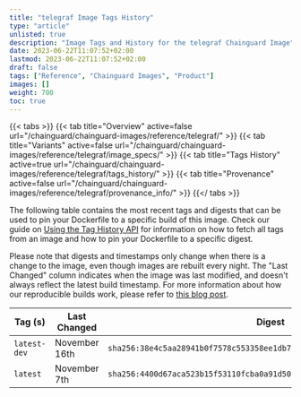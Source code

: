 ```yaml
---
title: "telegraf Image Tags History"
type: "article"
unlisted: true
description: "Image Tags and History for the telegraf Chainguard Image"
date: 2023-06-22T11:07:52+02:00
lastmod: 2023-06-22T11:07:52+02:00
draft: false
tags: ["Reference", "Chainguard Images", "Product"]
images: []
weight: 700
toc: true
---
```


{{< tabs >}}
{{< tab title="Overview" active=false url="/chainguard/chainguard-images/reference/telegraf/" >}}
{{< tab title="Variants" active=false url="/chainguard/chainguard-images/reference/telegraf/image_specs/" >}}
{{< tab title="Tags History" active=true url="/chainguard/chainguard-images/reference/telegraf/tags_history/" >}}
{{< tab title="Provenance" active=false url="/chainguard/chainguard-images/reference/telegraf/provenance_info/" >}}
{{</ tabs >}}

The following table contains the most recent tags and digests that can be used to pin your Dockerfile to a specific build of this image. Check our guide on [Using the Tag History API](/chainguard/chainguard-images/using-the-tag-history-api/) for information on how to fetch all tags from an image and how to pin your Dockerfile to a specific digest.

Please note that digests and timestamps only change when there is a change to the image, even though images are rebuilt every night. The "Last Changed" column indicates when the image was last modified, and doesn't always reflect the latest build timestamp. For more information about how our reproducible builds work, please refer to [this blog post](https://www.chainguard.dev/unchained/reproducing-chainguards-reproducible-image-builds).

| Tag (s)       | Last Changed  | Digest                                                                    |
|---------------|---------------|---------------------------------------------------------------------------|
|  `latest-dev` | November 16th | `sha256:38e4c5aa28941b0f7578c553358ee1db7a8fcc9997409c31c177acf12df09930` |
|  `latest`     | November 7th  | `sha256:4400d67aca523b15f53110fcba0a91d507bcfba2e8f0088d44a2f9b3390e7508` |

